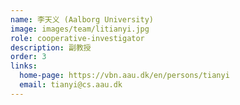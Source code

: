 ```yaml
---
name: 李天义 (Aalborg University)
image: images/team/litianyi.jpg
role: cooperative-investigator
description: 副教授
order: 3
links:
  home-page: https://vbn.aau.dk/en/persons/tianyi
  email: tianyi@cs.aau.dk
---
```



